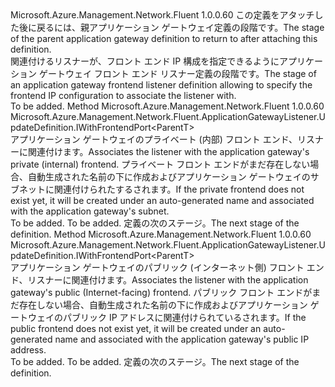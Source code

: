 <Type Name="IWithFrontend&lt;ParentT&gt;" FullName="Microsoft.Azure.Management.Network.Fluent.ApplicationGatewayListener.UpdateDefinition.IWithFrontend&lt;ParentT&gt;">
  <TypeSignature Language="C#" Value="public interface IWithFrontend&lt;ParentT&gt;" />
  <TypeSignature Language="ILAsm" Value=".class public interface auto ansi abstract IWithFrontend`1&lt;ParentT&gt;" />
  <TypeSignature Language="DocId" Value="T:Microsoft.Azure.Management.Network.Fluent.ApplicationGatewayListener.UpdateDefinition.IWithFrontend`1" />
  <TypeSignature Language="VB.NET" Value="Public Interface IWithFrontend(Of ParentT)" />
  <TypeSignature Language="F#" Value="type IWithFrontend&lt;'ParentT&gt; = interface" />
  <AssemblyInfo>
    <AssemblyName>Microsoft.Azure.Management.Network.Fluent</AssemblyName>
    <AssemblyVersion>1.0.0.60</AssemblyVersion>
  </AssemblyInfo>
  <TypeParameters>
    <TypeParameter Name="ParentT" />
  </TypeParameters>
  <Interfaces />
  <Docs>
    <typeparam name="ParentT"><span data-ttu-id="f1959-101">この定義をアタッチした後に戻るには、親アプリケーション ゲートウェイ定義の段階です。</span><span class="sxs-lookup"><span data-stu-id="f1959-101">The stage of the parent application gateway definition to return to after attaching this definition.</span></span></typeparam>
    <summary>
            <span data-ttu-id="f1959-102">関連付けるリスナーが、フロント エンド IP 構成を指定できるようにアプリケーション ゲートウェイ フロント エンド リスナー定義の段階です。</span><span class="sxs-lookup"><span data-stu-id="f1959-102">The stage of an application gateway frontend listener definition allowing to specify the frontend IP configuration to associate the listener with.</span></span>
            </summary>
    <remarks>To be added.</remarks>
  </Docs>
  <Members>
    <Member MemberName="WithPrivateFrontend">
      <MemberSignature Language="C#" Value="public Microsoft.Azure.Management.Network.Fluent.ApplicationGatewayListener.UpdateDefinition.IWithFrontendPort&lt;ParentT&gt; WithPrivateFrontend ();" />
      <MemberSignature Language="ILAsm" Value=".method public hidebysig newslot virtual instance class Microsoft.Azure.Management.Network.Fluent.ApplicationGatewayListener.UpdateDefinition.IWithFrontendPort`1&lt;!ParentT&gt; WithPrivateFrontend() cil managed" />
      <MemberSignature Language="DocId" Value="M:Microsoft.Azure.Management.Network.Fluent.ApplicationGatewayListener.UpdateDefinition.IWithFrontend`1.WithPrivateFrontend" />
      <MemberSignature Language="VB.NET" Value="Public Function WithPrivateFrontend () As IWithFrontendPort(Of ParentT)" />
      <MemberSignature Language="F#" Value="abstract member WithPrivateFrontend : unit -&gt; Microsoft.Azure.Management.Network.Fluent.ApplicationGatewayListener.UpdateDefinition.IWithFrontendPort&lt;'ParentT&gt;" Usage="iWithFrontend.WithPrivateFrontend " />
      <MemberType>Method</MemberType>
      <AssemblyInfo>
        <AssemblyName>Microsoft.Azure.Management.Network.Fluent</AssemblyName>
        <AssemblyVersion>1.0.0.60</AssemblyVersion>
      </AssemblyInfo>
      <ReturnValue>
        <ReturnType>Microsoft.Azure.Management.Network.Fluent.ApplicationGatewayListener.UpdateDefinition.IWithFrontendPort&lt;ParentT&gt;</ReturnType>
      </ReturnValue>
      <Parameters />
      <Docs>
        <summary>
            <span data-ttu-id="f1959-103">アプリケーション ゲートウェイのプライベート (内部) フロント エンド、リスナーに関連付けます。</span><span class="sxs-lookup"><span data-stu-id="f1959-103">Associates the listener with the application gateway's private (internal) frontend.</span></span>
            <span data-ttu-id="f1959-104">プライベート フロント エンドがまだ存在しない場合、自動生成された名前の下に作成およびアプリケーション ゲートウェイのサブネットに関連付けられたするされます。</span><span class="sxs-lookup"><span data-stu-id="f1959-104">If the private frontend does not exist yet, it will be created under an auto-generated name and associated with the application gateway's subnet.</span></span>
            </summary>
        <returns>To be added.</returns>
        <remarks>To be added.</remarks>
        <return><span data-ttu-id="f1959-105">定義の次のステージ。</span><span class="sxs-lookup"><span data-stu-id="f1959-105">The next stage of the definition.</span></span></return>
      </Docs>
    </Member>
    <Member MemberName="WithPublicFrontend">
      <MemberSignature Language="C#" Value="public Microsoft.Azure.Management.Network.Fluent.ApplicationGatewayListener.UpdateDefinition.IWithFrontendPort&lt;ParentT&gt; WithPublicFrontend ();" />
      <MemberSignature Language="ILAsm" Value=".method public hidebysig newslot virtual instance class Microsoft.Azure.Management.Network.Fluent.ApplicationGatewayListener.UpdateDefinition.IWithFrontendPort`1&lt;!ParentT&gt; WithPublicFrontend() cil managed" />
      <MemberSignature Language="DocId" Value="M:Microsoft.Azure.Management.Network.Fluent.ApplicationGatewayListener.UpdateDefinition.IWithFrontend`1.WithPublicFrontend" />
      <MemberSignature Language="VB.NET" Value="Public Function WithPublicFrontend () As IWithFrontendPort(Of ParentT)" />
      <MemberSignature Language="F#" Value="abstract member WithPublicFrontend : unit -&gt; Microsoft.Azure.Management.Network.Fluent.ApplicationGatewayListener.UpdateDefinition.IWithFrontendPort&lt;'ParentT&gt;" Usage="iWithFrontend.WithPublicFrontend " />
      <MemberType>Method</MemberType>
      <AssemblyInfo>
        <AssemblyName>Microsoft.Azure.Management.Network.Fluent</AssemblyName>
        <AssemblyVersion>1.0.0.60</AssemblyVersion>
      </AssemblyInfo>
      <ReturnValue>
        <ReturnType>Microsoft.Azure.Management.Network.Fluent.ApplicationGatewayListener.UpdateDefinition.IWithFrontendPort&lt;ParentT&gt;</ReturnType>
      </ReturnValue>
      <Parameters />
      <Docs>
        <summary>
            <span data-ttu-id="f1959-106">アプリケーション ゲートウェイのパブリック (インターネット側) フロント エンド、リスナーに関連付けます。</span><span class="sxs-lookup"><span data-stu-id="f1959-106">Associates the listener with the application gateway's public (Internet-facing) frontend.</span></span>
            <span data-ttu-id="f1959-107">パブリック フロント エンドがまだ存在しない場合、自動生成された名前の下に作成およびアプリケーション ゲートウェイのパブリック IP アドレスに関連付けられているされます。</span><span class="sxs-lookup"><span data-stu-id="f1959-107">If the public frontend does not exist yet, it will be created under an auto-generated name and associated with the application gateway's public IP address.</span></span>
            </summary>
        <returns>To be added.</returns>
        <remarks>To be added.</remarks>
        <return><span data-ttu-id="f1959-108">定義の次のステージ。</span><span class="sxs-lookup"><span data-stu-id="f1959-108">The next stage of the definition.</span></span></return>
      </Docs>
    </Member>
  </Members>
</Type>